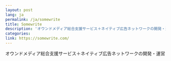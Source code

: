 ```yaml
---
layout: post
lang: ja
permalink: /ja/somewrite
title: Somewrite
description: 'オウンドメディア総合支援サービス＋ネイティブ広告ネットワークの開発・運営'
categories: 
link: https://somewrite.com/
---
```


<p>オウンドメディア総合支援サービス＋ネイティブ広告ネットワークの開発・運営</p>

